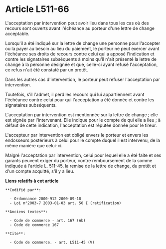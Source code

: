 # Article L511-66

L'acceptation par intervention peut avoir lieu dans tous les cas où des recours sont ouverts avant l'échéance au porteur
d'une lettre de change acceptable.

Lorsqu'il a été indiqué sur la lettre de change une personne pour l'accepter ou la payer au besoin au lieu du paiement, le
porteur ne peut exercer avant l'échéance ses droits de recours contre celui qui a apposé l'indication et contre les
signataires subséquents à moins qu'il n'ait présenté la lettre de change à la personne désignée et que, celle-ci ayant refusé
l'acceptation, ce refus n'ait été constaté par un protêt.

Dans les autres cas d'intervention, le porteur peut refuser l'acceptation par intervention.

Toutefois, s'il l'admet, il perd les recours qui lui appartiennent avant l'échéance contre celui pour qui l'acceptation a été
donnée et contre les signataires subséquents.

L'acceptation par intervention est mentionnée sur la lettre de change ; elle est signée par l'intervenant. Elle indique pour
le compte de qui elle a lieu ; à défaut de cette indication, l'acceptation est réputée donnée pour le tireur.

L'accepteur par intervention est obligé envers le porteur et envers les endosseurs postérieurs à celui pour le compte duquel
il est intervenu, de la même manière que celui-ci.

Malgré l'acceptation par intervention, celui pour lequel elle a été faite et ses garants peuvent exiger du porteur, contre
remboursement de la somme indiquée à l'article L. 511-45, la remise de la lettre de change, du protêt et d'un compte
acquitté, s'il y a lieu.

**Liens relatifs à cet article**

	**Codifié par**:

	  - Ordonnance 2000-912 2000-09-18
	  - Loi n°2003-7 2003-01-03 art. 50 I (ratification)

	**Anciens textes**:

	  - Code de commerce - art. 167 (Ab)
	  - Code de commerce 167

	**Cite**:

	  - Code de commerce. - art. L511-45 (V)
